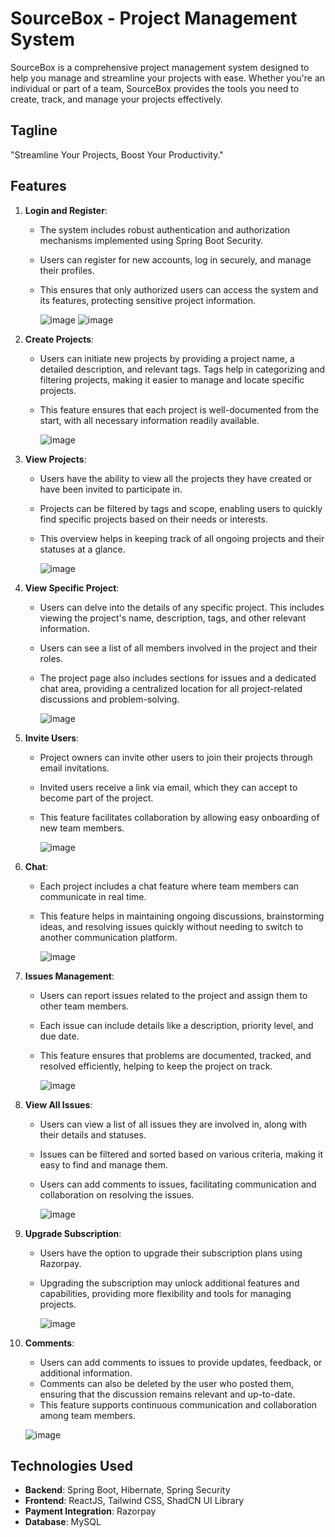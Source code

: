 # SourceBox - Project Management System

SourceBox is a comprehensive project management system designed to help you manage and streamline your projects with ease. Whether you're an individual or part of a team, SourceBox provides the tools you need to create, track, and manage your projects effectively.

## Tagline

"Streamline Your Projects, Boost Your Productivity."

## Features

1. **Login and Register**:
   - The system includes robust authentication and authorization mechanisms implemented using Spring Boot Security.
   - Users can register for new accounts, log in securely, and manage their profiles.
   - This ensures that only authorized users can access the system and its features, protecting sensitive project information.

     ![image](Images/image1.png)
     ![image](Images/image2.png)

2. **Create Projects**: 
   - Users can initiate new projects by providing a project name, a detailed description, and relevant tags. Tags help in categorizing and filtering projects, making it easier to manage and locate specific projects.
   - This feature ensures that each project is well-documented from the start, with all necessary information readily available.
  
     ![image](Images/image7.png)

3. **View Projects**: 
   - Users have the ability to view all the projects they have created or have been invited to participate in.
   - Projects can be filtered by tags and scope, enabling users to quickly find specific projects based on their needs or interests.
   - This overview helps in keeping track of all ongoing projects and their statuses at a glance.
  
     ![image](Images/image3.png)

4. **View Specific Project**:
   - Users can delve into the details of any specific project. This includes viewing the project's name, description, tags, and other relevant information.
   - Users can see a list of all members involved in the project and their roles.
   - The project page also includes sections for issues and a dedicated chat area, providing a centralized location for all project-related discussions and problem-solving.

     ![image](Images/image4.png)

5. **Invite Users**:
   - Project owners can invite other users to join their projects through email invitations.
   - Invited users receive a link via email, which they can accept to become part of the project.
   - This feature facilitates collaboration by allowing easy onboarding of new team members.

     ![image](Images/image6.png)

6. **Chat**:
   - Each project includes a chat feature where team members can communicate in real time.
   - This feature helps in maintaining ongoing discussions, brainstorming ideas, and resolving issues quickly without needing to switch to another communication platform.
  
     ![image](Images/image12.png)

7. **Issues Management**:
   - Users can report issues related to the project and assign them to other team members.
   - Each issue can include details like a description, priority level, and due date.
   - This feature ensures that problems are documented, tracked, and resolved efficiently, helping to keep the project on track.
  
     ![image](Images/image9.png)

8. **View All Issues**:
   - Users can view a list of all issues they are involved in, along with their details and statuses.
   - Issues can be filtered and sorted based on various criteria, making it easy to find and manage them.
   - Users can add comments to issues, facilitating communication and collaboration on resolving the issues.
  
     ![image](Images/image10.png)

9. **Upgrade Subscription**:
   - Users have the option to upgrade their subscription plans using Razorpay.
   - Upgrading the subscription may unlock additional features and capabilities, providing more flexibility and tools for managing projects.
  
     ![image](Images/image8.png)

10. **Comments**:
    - Users can add comments to issues to provide updates, feedback, or additional information.
    - Comments can also be deleted by the user who posted them, ensuring that the discussion remains relevant and up-to-date.
    - This feature supports continuous communication and collaboration among team members.
   
     ![image](Images/image11.png)

## Technologies Used

- **Backend**: Spring Boot, Hibernate, Spring Security
- **Frontend**: ReactJS, Tailwind CSS, ShadCN UI Library
- **Payment Integration**: Razorpay
- **Database**: MySQL
